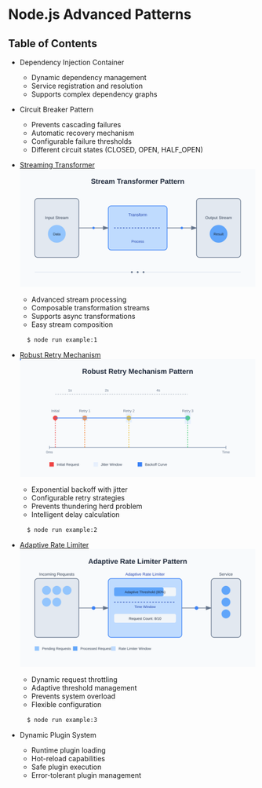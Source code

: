 
# Node.js Advanced Patterns

## Table of Contents

- Dependency Injection Container
    - Dynamic dependency management
    - Service registration and resolution
    - Supports complex dependency graphs


- Circuit Breaker Pattern
    - Prevents cascading failures
    - Automatic recovery mechanism
    - Configurable failure thresholds
    - Different circuit states (CLOSED, OPEN, HALF_OPEN)


- [Streaming Transformer](./examples/StreamTransformer.js)
![Stream Transformer](./assets/img/stream-transformer-diagram.svg)
    - Advanced stream processing
    - Composable transformation streams
    - Supports async transformations
    - Easy stream composition
  
  ```bash
    $ node run example:1
  ```


- [Robust Retry Mechanism](./examples/RetryMechanism.js)
![Retry Mechanism](./assets/img/retry-mechanism-diagram.svg)
    - Exponential backoff with jitter
    - Configurable retry strategies
    - Prevents thundering herd problem
    - Intelligent delay calculation

  ```bash
    $ node run example:2
  ```


- [Adaptive Rate Limiter](./examples/AdaptiveRateLimiter.js)
![Adaptive Rate Limiter](./assets/img/rate-limiter-diagram.svg)
    - Dynamic request throttling
    - Adaptive threshold management
    - Prevents system overload
    - Flexible configuration

  ```bash
    $ node run example:3
  ```


- Dynamic Plugin System
    - Runtime plugin loading
    - Hot-reload capabilities
    - Safe plugin execution
    - Error-tolerant plugin management
